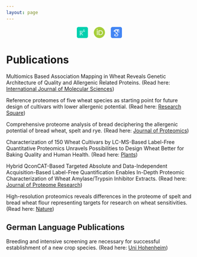 ```yaml
---
layout: page
---
```


<div align="center">
<a href="https://www.researchgate.net/profile/Muhammad_Afzal118" target="_blank"><img src="/assets/img/researchgate_icon_130843.png" title="Research Gate" alt="Research Gate" height="30"></a> &nbsp;&nbsp; 
<a href="https://orcid.org/0000-0002-1020-4133" target="_blank"><img src="/assets/img/orcid_icon_130865.png" title="ORCID" alt="ORCID" height="30"></a> &nbsp;&nbsp; 
<a href="https://scholar.google.com/citations?user=LiKNUFkAAAAJ&hl=en" target="_blank"><img src="/assets/img/google_scholar_icon_130918.png" title="Google Scholar" alt="Google Scholar" height="30"></a> 
</div>

# Publications

Multiomics Based Association Mapping in Wheat Reveals Genetic Architecture of Quality and Allergenic Related Proteins.
(Read here: [International Journal of Molecular Sciences](https://doi.org/10.3390/ijms24021485))

Reference proteomes of five wheat species as starting point for future design of cultivars with lower allergenic potential.
(Read here: [Research Square](https://doi.org/10.21203/rs.3.rs-2327262/v1))

Comprehensive proteome analysis of bread deciphering the allergenic potential of bread wheat, spelt and rye.
(Read here: [Journal of Proteomics](https://doi.org/10.1016/j.jprot.2021.104318))

Characterization of 150 Wheat Cultivars by LC-MS-Based Label-Free Quantitative Proteomics Unravels Possibilities to Design Wheat Better for Baking Quality and Human Health.
(Read here: [Plants](https://doi.org/10.3390/plants10030424))

Hybrid QconCAT-Based Targeted Absolute and Data-Independent Acquisition-Based Label-Free Quantification Enables In-Depth Proteomic Characterization of Wheat Amylase/Trypsin Inhibitor Extracts.
(Read here: [Journal of Proteome Research](https://doi.org/10.1021/acs.jproteome.0c00752))

High-resolution proteomics reveals differences in the proteome of spelt and bread wheat flour representing targets for research on wheat sensitivities.
(Read here: [Nature](https://doi.org/10.1038/s41598-020-71712-5))

## German Language Publications

Breeding and intensive screening are necessary for successful establishment of a new crop species.
(Read here: [Uni Hohenheim](https://weizen.uni-hohenheim.de/fileadmin/einrichtungen/lsa-weizen/Bilder/Longin/Emmer_MLR_Agro.pdf))
